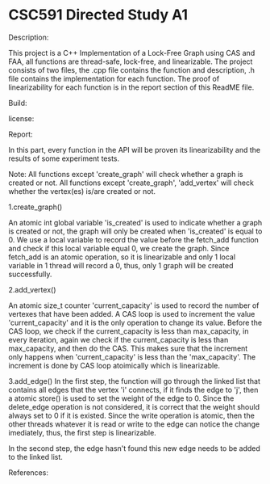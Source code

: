 # CSC591 Directed Study A1

Description:

This project is a C++ Implementation of a Lock-Free Graph using CAS and FAA, all functions are thread-safe, lock-free, and linearizable. The project consists of two files, the .cpp file contains the function and description, .h file contains the implementation for each function. The proof of linearizability for each function is in the report section of this ReadME file.


Build:


license:


Report:

In this part, every function in the API will be proven its linearizability and the results of some experiment tests.

Note: All functions except 'create_graph' will check whether a graph is created or not. All functions except 'create_graph', 'add_vertex' will check whether the vertex(es) is/are created or not.

1.create_graph()

An atomic int global variable 'is_created' is used to indicate whether a graph is created or not, the graph will only be created when 'is_created' is equal to 0. We use a local variable to record the value before the fetch_add function and check if this local variable equal 0, we create the graph. Since fetch_add is an atomic operation, so it is linearizable and only 1 local variable in 1 thread will record a 0, thus, only 1 graph will be created successfully.

2.add_vertex()

An atomic size_t counter 'current_capacity' is used to record the number of vertexes that have been added. A CAS loop is used to increment the value 'current_capacity' and it is the only operation to change its value. Before the CAS loop, we check if the current_capacity is less than max_capacity, in every iteration, again we check if the current_capacity is less than max_capacity, and then do the CAS. This makes sure that the increment only happens when 'current_capacity' is less than the 'max_capacity'. The increment is done by CAS loop atoimically which is linearizable.


3.add_edge()
In the first step, the function will go through the linked list that contains all edges that the vertex 'i' connects, if it finds the edge to 'j', then a atomic store() is used to set the weight of the edge to 0. Since the delete_edge operation is not considered, it is correct that the weight should always set to 0 if it is existed. Since the write operation is atomic, then the other threads whatever it is read or write to the edge can notice the change imediately, thus, the first step is linearizable.

In the second step, the edge hasn't found this new edge needs to be added to the linked list.

References:
